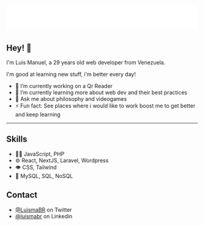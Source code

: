 <h1 align="center">
  <img src="https://raw.githubusercontent.com/luismabr1/luismabr1/master/name.svg" alt="Luis Manuel Brito" />
</h1>

## Hey! 👋
I'm Luis Manuel, a 29 years old web developer from Venezuela.

I'm good at learning new stuff, i'm better every day!

- 🔭 I’m currently working on a Qr Reader
- 🌱 I’m currently learning more about web dev and their best practices
- 💬 Ask me about philosophy and videogames
- ⚡ Fun fact: See places where i would like to work boost me to get better and keep learning

---

## Skills
- 👨‍💻 JavaScript, PHP
- ⚙️ React, NextJS, Laravel, Wordpress
- 👁️ CSS, Tailwind
- 💽 MySQL, SQL, NoSQL

## Contact
- [@LuismaBR](https://twitter.com/LuismaBR) on Twitter
- [@luismabr](https://linkedin.com/in/luismabr) on Linkedin


